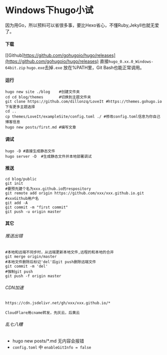 # Windows下hugo小试


因为用Go，所以预料可以省很多事，要比Hexo省心，不懂Ruby,Jekyll也就无爱了。

#### 下载 
[[Github]https://github.com/gohugoio/hugo/releases](https://github.com/gohugoio/hugo/releases) 直接`hugo_0.xx.0_Windows-64bit.zip`
`hugo.exe`去掉`.exe` 放在%PATH里，Git Bash也能正常调用。

#### 运行 
```shell
hugo new site ./blog    #创建文件夹
cd cd blog/themes       #切换到主题文件夹
git clone https://github.com/dillonzq/LoveIt #https://themes.gohugo.io下有更多主题选择
cd ..
cp themes/LoveIt/exampleSite/config.toml ./ #修改config.toml信息为你自己博客信息
hugo new posts/first.md #编写文章
```

#### 调试
```shell
hugo -D #直接生成静态文件
hugo server -D  #生成静态文件并本地部署调试
```

#### 推送
```shell
cd blog/public
git init
#要预先建个名为xxx.github.io的respository
git remote add origin https://github.com/xxx/xxx.github.io.git #xxxGithub用户名
git add -A
git commit -m "first commit"
git push -u origin master
```
#### 其它
###### 推送出错
```shell
#本地和远端不同步时，从远端更新本地文件,远程的和本地的合并
git merge origin/master
#本地文件删除后标记'del'后git push删除远端文件
git commit -m 'del'
#强制git push
git push -f origin master
```
###### CDN加速
```code
https://cdn.jsdelivr.net/gh/xxx/xxx.github.io/*

CloudFlare用cname转发，先灰云，后黄云
```
###### 乱七八糟
* hugo new posts/*.md 无内容会报错
* `config.toml` 中 `enableGitInfo = false`

